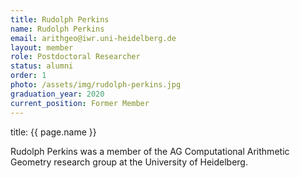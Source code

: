 ```yaml
---
title: Rudolph Perkins
name: Rudolph Perkins
email: arithgeo@iwr.uni-heidelberg.de
layout: member
role: Postdoctoral Researcher
status: alumni
order: 1
photo: /assets/img/rudolph-perkins.jpg
graduation_year: 2020
current_position: Former Member
---
```


title: {{ page.name }}

Rudolph Perkins was a member of the AG Computational Arithmetic Geometry research group at the University of Heidelberg.